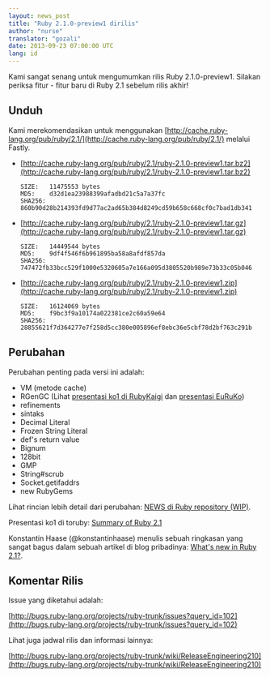 ```yaml
---
layout: news_post
title: "Ruby 2.1.0-preview1 dirilis"
author: "nurse"
translator: "gozali"
date: 2013-09-23 07:00:00 UTC
lang: id
---
```


Kami sangat senang untuk mengumumkan rilis Ruby 2.1.0-preview1.
Silakan periksa fitur - fitur baru di Ruby 2.1 sebelum rilis akhir!

## Unduh

Kami merekomendasikan untuk menggunakan
[http://cache.ruby-lang.org/pub/ruby/2.1/](http://cache.ruby-lang.org/pub/ruby/2.1/)
melalui Fastly.

* [http://cache.ruby-lang.org/pub/ruby/2.1/ruby-2.1.0-preview1.tar.bz2](http://cache.ruby-lang.org/pub/ruby/2.1/ruby-2.1.0-preview1.tar.bz2)

      SIZE:   11475553 bytes
      MD5:    d32d1ea23988399afadbd21c5a7a37fc
      SHA256: 860b90d28b214393fd9d77ac2ad65b384d8249cd59b658c668cf0c7bad1db341

* [http://cache.ruby-lang.org/pub/ruby/2.1/ruby-2.1.0-preview1.tar.gz](http://cache.ruby-lang.org/pub/ruby/2.1/ruby-2.1.0-preview1.tar.gz)

      SIZE:   14449544 bytes
      MD5:    9df4f546f6b961895ba58a8afdf857da
      SHA256: 747472fb33bcc529f1000e5320605a7e166a095d3805520b989e73b33c05b046

* [http://cache.ruby-lang.org/pub/ruby/2.1/ruby-2.1.0-preview1.zip](http://cache.ruby-lang.org/pub/ruby/2.1/ruby-2.1.0-preview1.zip)

      SIZE:   16124069 bytes
      MD5:    f9bc3f9a10174a022381ce2c60a59e64
      SHA256: 28855621f7d364277e7f258d5cc380e005896ef8ebc36e5cbf78d2bf763c291b

## Perubahan

Perubahan penting pada versi ini adalah:

* VM (metode cache)
* RGenGC (Lihat [presentasi ko1 di RubyKaigi](http://rubykaigi.org/2013/talk/S73) dan [presentasi EuRuKo](http://www.atdot.net/~ko1/activities/Euruko2013-ko1.pdf))
* refinements
* sintaks
* Decimal Literal
* Frozen String Literal
* def's return value
* Bignum
* 128bit
* GMP
* String#scrub
* Socket.getifaddrs
* new RubyGems

Lihat rincian lebih detail dari perubahan: [NEWS di Ruby repository (WIP)](https://github.com/ruby/ruby/blob/trunk/NEWS).

Presentasi ko1 di toruby: [Summary of Ruby 2.1](http://www.atdot.net/~ko1/activities/toruby05-ko1.pdf)

Konstantin Haase (@konstantinhaase) menulis sebuah ringkasan yang sangat bagus dalam sebuah artikel di blog pribadinya: [What's new in Ruby 2.1?](http://rkh.im/ruby-2.1).

## Komentar Rilis

Issue yang diketahui adalah:

[http://bugs.ruby-lang.org/projects/ruby-trunk/issues?query_id=102](http://bugs.ruby-lang.org/projects/ruby-trunk/issues?query_id=102)

Lihat juga jadwal rilis dan informasi lainnya:

[http://bugs.ruby-lang.org/projects/ruby-trunk/wiki/ReleaseEngineering210](http://bugs.ruby-lang.org/projects/ruby-trunk/wiki/ReleaseEngineering210)
